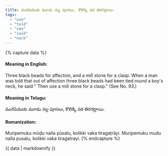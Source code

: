```yaml
---
title: మురిపెముకు మూడు నల్ల పూసలు, కొలిక్కి వక తిరగట్రాయి.
tags:
  - "use"
  - "told"
  - "see"
  - "said"
  - "neck"
---
```


{% capture data %}
#### Meaning in English:
Three black beads for affection, and a mill stone for a clasp.
When a man was told that out of affection three black beads had been tied round a boy's neck, he said " Then use a mill stone for a clasp."
(See No. 93.)

#### Meaning in Telugu:
మురిపెముకు మూడు నల్ల పూసలు, కొలిక్కి వక తిరగట్రాయి.

#### Romanization:
Muripemuku mūḍu nalla pūsalu, kolikki vaka tiragaṭrāyi.
Muripemuku mudu nalla pusalu, kolikki vaka tiragatrayi.
{% endcapture %}

{{ data | markdownify }}

